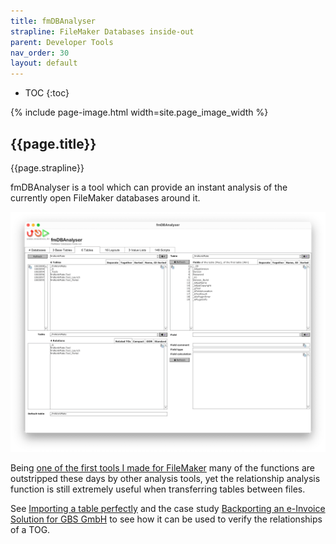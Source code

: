 ```yaml
---
title: fmDBAnalyser
strapline: FileMaker Databases inside-out
parent: Developer Tools
nav_order: 30
layout: default
---
```

- TOC
{:toc}

{% include page-image.html width=site.page_image_width %}

## {{page.title}}

{{page.strapline}}

fmDBAnalyser is a tool which can provide an instant analysis of the currently open FileMaker databases around it.

![fmDBAnalyser Screenshot](/assets/images/fmdbanalyser_screenshot.png)

Being [one of the first tools I made for FileMaker](the-history-of-mrwatsons-tools.html#2008-a-murky-beginning) many of the functions are outstripped these days by other analysis tools, yet the relationship analysis function is still extremely useful when transferring tables between files.

See [Importing a table perfectly](import-a-table-perfectly.html) and the case study [Backporting an e-Invoice Solution for GBS GmbH](case-study-backporting-e-invoice-solution-gbs.html) to see how it can be used to verify the relationships of a TOG.
